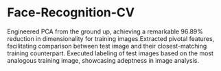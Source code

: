 # Face-Recognition-CV
Engineered PCA from the ground up, achieving a remarkable 96.89% reduction in dimensionality for training images.Extracted pivotal features, facilitating comparison between test image and their closest-matching training counterpart.	Executed labeling of test images based on the most analogous training image, showcasing adeptness in image analysis.
